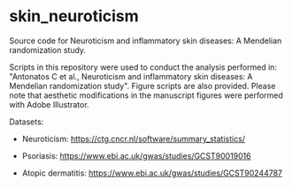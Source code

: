 # skin_neuroticism
Source code for Neuroticism and inflammatory skin diseases: A Mendelian randomization study.

Scripts in this repository were used to conduct the analysis performed in: "Antonatos C et al., Neuroticism and inflammatory skin diseases: A Mendelian randomization study".
Figure scripts are also provided. Please note that aesthetic modifications in the manuscript figures were performed with Adobe Illustrator.

Datasets:

* Neuroticism: https://ctg.cncr.nl/software/summary_statistics/

* Psoriasis: https://www.ebi.ac.uk/gwas/studies/GCST90019016

* Atopic dermatitis: https://www.ebi.ac.uk/gwas/studies/GCST90244787
